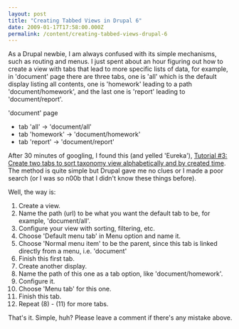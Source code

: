 ```yaml
---
layout: post
title: "Creating Tabbed Views in Drupal 6"
date: 2009-01-17T17:58:00.000Z
permalink: /content/creating-tabbed-views-drupal-6
---
```


As a Drupal newbie, I am always confused with its simple mechanisms, such as routing and menus. I just spent about an hour figuring out how to create a view with tabs that lead to more specific lists of data, for example, in 'document' page there are three tabs, one is 'all' which is the default display listing all contents, one is 'homework' leading to a path 'document/homework', and the last one is 'report' leading to 'document/report'.

'document' page
- tab 'all' -> 'document/all'
- tab 'homework' -> 'document/homework'
- tab 'report' -> 'document/report'

After 30 minutes of googling, I found this (and yelled 'Eureka'), <a href="http://drupal.org/node/87195">Tutorial #3: Create two tabs to sort taxonomy view alphabetically and by created time</a>. The method is quite simple but Drupal gave me no clues or I made a poor search (or I was so n00b that I didn't know these things before).

Well, the way is:

<ol>
<li>Create a view.</li>
<li>Name the path (url) to be what you want the default tab to be, for example, 'document/all'.</li>
<li>Configure your view with sorting, filtering, etc.</li>
<li>Choose 'Default menu tab' in Menu option and name it.</li>
<li>Choose 'Normal menu item' to be the parent, since this tab is linked directly from a menu, i.e. 'document'</li>
<li>Finish this first tab.</li>
<li>Create another display.</li>
<li>Name the path of this one as a tab option, like 'document/homework'.</li>
<li>Configure it.</li>
<li>Choose 'Menu tab' for this one.</li>
<li>Finish this tab.</li>
<li>Repeat (8) - (11) for more tabs.</li>
</ol>

That's it. Simple, huh?
Please leave a comment if there's any mistake above.
